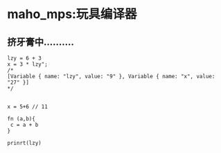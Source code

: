 # maho_mps:玩具编译器

## 挤牙膏中..........

```
lzy = 6 + 3
x = 3 * lzy";
/*
[Variable { name: "lzy", value: "9" }, Variable { name: "x", value: "27" }]
*/


x = 5+6 // 11

fn (a,b){
 c = a + b
}

prinrt(lzy)
```

